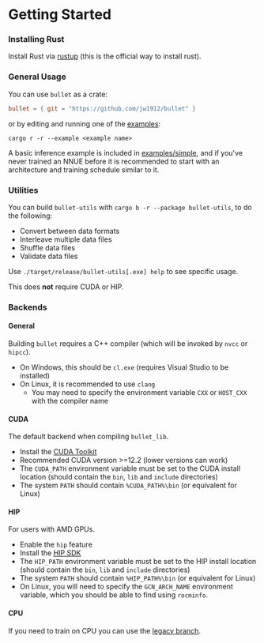 # Getting Started

### Installing Rust

Install Rust via [rustup](https://www.rust-lang.org/tools/install) (this is the official way to install rust).

### General Usage

You can use `bullet` as a crate:
```toml
bullet = { git = "https://github.com/jw1912/bullet" }
```
or by editing and running one of the [examples](https://github.com/jw1912/bullet/tree/main/examples):
```
cargo r -r --example <example name>
```

A basic inference example is included in [examples/simple](https://github.com/jw1912/bullet/tree/main/examples/simple.rs), and if you've never
trained an NNUE before it is recommended to start with an architecture and training schedule similar to it.

### Utilities

You can build `bullet-utils` with `cargo b -r --package bullet-utils`, to do the following:
- Convert between data formats
- Interleave multiple data files
- Shuffle data files
- Validate data files

Use `./target/release/bullet-utils[.exe] help` to see specific usage.

This does **not** require CUDA or HIP.

### Backends

#### General
Building `bullet` requires a C++ compiler (which will be invoked by `nvcc` or `hipcc`).
- On Windows, this should be `cl.exe` (requires Visual Studio to be installed)
- On Linux, it is recommended to use `clang`
    - You may need to specify the environment variable `CXX` or `HOST_CXX` with the compiler name

#### CUDA
The default backend when compiling `bullet_lib`.
- Install the [CUDA Toolkit](https://developer.nvidia.com/cuda-toolkit)
- Recommended CUDA version >=12.2 (lower versions can work)
- The `CUDA_PATH` environment variable must be set to the CUDA install location (should contain the `bin`, `lib` and `include` directories)
- The system `PATH` should contain `%CUDA_PATH%\bin` (or equivalent for Linux)

#### HIP
For users with AMD GPUs.
- Enable the `hip` feature
- Install the [HIP SDK](https://rocm.docs.amd.com/projects/install-on-windows/en/latest/how-to/install.html)
- The `HIP_PATH` environment variable must be set to the HIP install location (should contain the `bin`, `lib` and `include` directories)
- The system `PATH` should contain `%HIP_PATH%\bin` (or equivalent for Linux)
- On Linux, you will need to specify the `GCN_ARCH_NAME` environment variable, which you should be able to find using `rocminfo`.

#### CPU
If you need to train on CPU you can use the [legacy branch](https://github.com/jw1912/bullet/tree/legacy).
